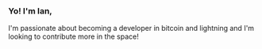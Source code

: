 ### Yo! I'm Ian,

I'm passionate about becoming a developer in bitcoin and lightning and I'm looking to contribute more in the space! 






